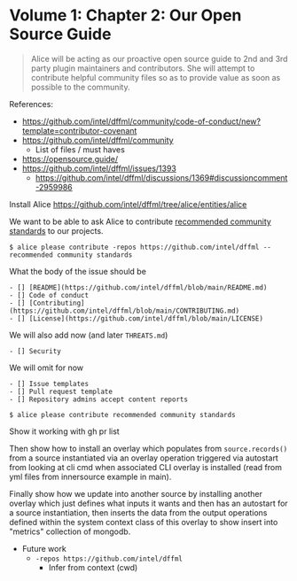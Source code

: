 # Volume 1: Chapter 2: Our Open Source Guide

> Alice will be acting as our proactive open source guide to
> 2nd and 3rd party plugin maintainers and contributors.
> She will attempt to contribute helpful community files
> so as to provide value as soon as possible to the community.

References:

- https://github.com/intel/dffml/community/code-of-conduct/new?template=contributor-covenant
- https://github.com/intel/dffml/community
  - List of files / must haves
- https://opensource.guide/
- https://github.com/intel/dffml/issues/1393
  - https://github.com/intel/dffml/discussions/1369#discussioncomment-2959986

Install Alice https://github.com/intel/dffml/tree/alice/entities/alice

We want to be able to ask Alice to contribute [recommended community standards](https://opensource.guide/) to our projects.

```console
$ alice please contribute -repos https://github.com/intel/dffml -- recommended community standards
```


What the body of the issue should be

```
- [] [README](https://github.com/intel/dffml/blob/main/README.md)
- [] Code of conduct
- [] [Contributing](https://github.com/intel/dffml/blob/main/CONTRIBUTING.md)
- [] [License](https://github.com/intel/dffml/blob/main/LICENSE)
```

We will also add now (and later `THREATS.md`)

```
- [] Security
```

We will omit for now

```
- [] Issue templates
- [] Pull request template
- [] Repository admins accept content reports
```

```console
$ alice please contribute recommended community standards
```

Show it working with gh pr list

Then show how to install an overlay which populates from `source.records()` from a source instantiated via an overlay operation triggered via autostart from looking at cli cmd when associated CLI overlay is installed (read from yml files from innersource example in main).

Finally show how we update into another source by installing another overlay which just defines what inputs it wants and then has an autostart for a source instantiation, then inserts the data from the output operations defined within the system context class of this overlay to show insert into "metrics" collection of mongodb.

- Future work
  - `-repos https://github.com/intel/dffml`
    - Infer from context (cwd)
